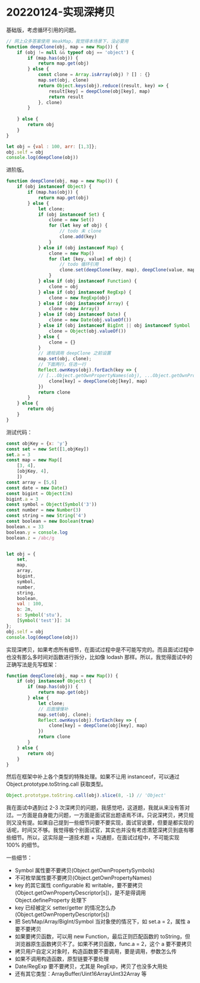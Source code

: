 # 20220124-实现深拷贝

基础版，考虑循环引用的问题。

```JavaScript
// 网上众多答案使用 WeakMap，我觉得本场景下，没必要用
function deepClone(obj, map = new Map()) {
	if (obj != null && typeof obj == 'object') {
		if (map.has(obj)) {
			return map.get(obj)
		} else {
			const clone = Array.isArray(obj) ? [] : {}
			map.set(obj, clone)
			return Object.keys(obj).reduce((result, key) => {
				result[key] = deepClone(obj[key], map)
				return result 
			}, clone)	
		}
		
	} else {
		return obj
	}
}

let obj = {val : 100, arr: [1,3]};
obj.self = obj
console.log(deepClone(obj))
```

进阶版。

```JavaScript
function deepClone(obj, map = new Map()) {
	if (obj instanceof Object) {
		if (map.has(obj)) {
			return map.get(obj)
		} else {
			let clone;
			if (obj instanceof Set) {
				clone = new Set()
				for (let key of obj) {
					// todo 未 clone
					clone.add(key)
				}
			} else if (obj instanceof Map) {
				clone = new Map()
				for (let [key, value] of obj) {
					// todo 循环引用
					clone.set(deepClone(key, map), deepClone(value, map))
				}
			} else if (obj instanceof Function) {
				clone = obj
			} else if (obj instanceof RegExp) {
				clone = new RegExp(obj)
			} else if (obj instanceof Array) {
				clone = new Array()
			} else if (obj instanceof Date) {
				clone = new Date(obj.valueOf())
			} else if (obj instanceof BigInt || obj instanceof Symbol || obj instanceof Number || obj instanceof String || obj instanceof Boolean) {
				clone = Object(obj.valueOf())
			} else {
				clone = {}
			}
			// 递规调用 deepClone 之前设置
			map.set(obj, clone);
			// 下面两行，任选一行
			Reflect.ownKeys(obj).forEach(key => {
			// [...Object.getOwnPropertyNames(obj), ...Object.getOwnPropertySymbols(obj)].forEach(key => {
				clone[key] = deepClone(obj[key], map)
			})
			return clone
		}
	} else {
		return obj
	}
}
```

测试代码：

```JavaScript
const objKey = {x: 'y'}
const set = new Set([1,objKey])
set.a = 3
const map = new Map([
	[3, 4],
	[objKey, 4],
	])
const array = [5,6]
const date = new Date()
const bigint = Object(2n)
bigint.a = 3
const symbol = Object(Symbol('3'))
const number = new Number(3)
const string = new String('4')
const boolean = new Boolean(true)
boolean.x = 33
boolean.y = console.log
boolean.z = /abc/g


let obj = {
	set,
	map,
	array,
	bigint,
	symbol,
	number,
	string,
	boolean,
	val : 100,
	b: 2n,
	s: Symbol('stu'),
	[Symbol('test')]: 34
};
obj.self = obj
console.log(deepClone(obj))
```

实现深拷贝，如果考虑所有细节，在面试过程中是不可能写完的。而且面试过程中也没有那么多时间对函数进行拆分，比如像 lodash 那样。所以，我觉得面试中的正确写法是先写框架：

```JavaScript
function deepClone(obj, map = new Map()) {
	if (obj instanceof Object) {
		if (map.has(obj)) {
			return map.get(obj)
		} else {
			let clone;
			// 后面慢慢补
			map.set(obj, clone);
			Reflect.ownKeys(obj).forEach(key => {
				clone[key] = deepClone(obj[key], map)
			})
			return clone
		}
	} else {
		return obj
	}
}
```

然后在框架中补上各个类型的特殊处理。如果不让用 instanceof，可以通过 Object.prototype.toString.call 获取类型。

```JavaScript
Object.prototype.toString.call(obj).slice(8, -1) // 'Object'
```

我在面试中遇到过 2-3 次深拷贝的问题，我感觉吧，这道题，我就从来没有答对过。一方面是自身能力问题，一方面是面试官出题语焉不详。只说深拷贝，拷贝规则又没有提。如果自己提到一些细节问要不要实现，面试官说要，但要是都实现的话呢，时间又不够。我觉得极个别面试官，其实也并没有考虑清楚深拷贝到底有哪些细节。所以，这实际是一道技术题 + 沟通题，在面试过程中，不可能实现 100% 的细节。

一些细节：

- Symbol 属性要不要拷贝(Object.getOwnPropertySymbols)
- 不可枚举属性要不要拷贝(Object.getOwnPropertyNames)
- key 的其它属性 configurable 和 writable，要不要拷贝(Object.getOwnPropertyDescriptor[s])，是不是得调用 Object.defineProperty 处理下
- key 已经被定义 setter/getter 的情况怎么办(Object.getOwnPropertyDescriptor[s])
- 把 Set/Map/Array/BigInt/Symbol 当对象使的情况下，如 set.a = 2，属性 a 要不要拷贝
- 如果要拷贝函数，可以用 new Function，最后正则匹配函数的 toString，但浏览器原生函数拷贝不了。如果不拷贝函数，func.a = 2，这个 a 要不要拷贝
- 拷贝用户自定义对象时，构造函数要不要调用，要是调用，参数怎么传
- 如果不调用构造函数，原型链要不要处理	
- Date/RegExp 要不要拷贝，尤其是 RegExp，拷贝了也没多大用处
- 还有其它类型：ArrayBuffer/Uint16ArrayUint32Array 等




















